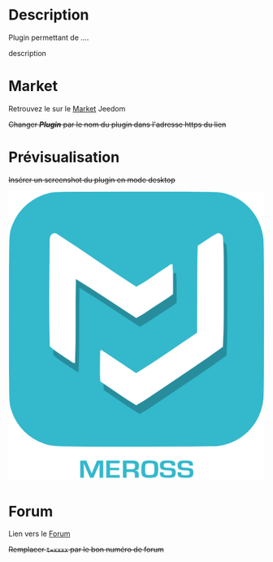 # Description

Plugin permettant de ....

description

# Market

Retrouvez le sur le [Market](https://www.jeedom.com/market/index.php?v=d&p=market&type=plugin&&name=Plugin) Jeedom

~~Changer **_Plugin_** par le nom du plugin dans l'adresse https du lien~~

# Prévisualisation

~~Insérer un screenshot du plugin en mode desktop~~

![screenshot1](../images/meross_icon.png)

# Forum

Lien vers le [Forum](https://www.jeedom.com/forum/viewtopic.php?t=xxxx)

~~Remplacer `t=xxxx` par le bon numéro de forum~~
